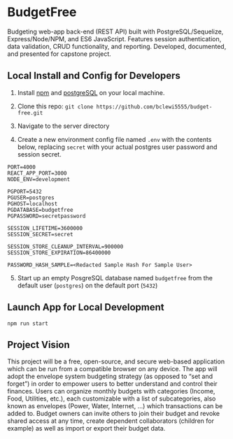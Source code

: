 # BudgetFree

Budgeting web-app back-end (REST API) built with PostgreSQL/Sequelize, Express/Node/NPM, and ES6 JavaScript. Features session authentication, data validation, CRUD functionality, and reporting. Developed, documented, and presented for capstone project.

## Local Install and Config for Developers

1. Install [npm](https://www.npmjs.com/) and [postgreSQL](https://www.postgresql.org/) on your local machine.

2. Clone this repo: `git clone https://github.com/bclewi5555/budget-free.git`

3. Navigate to the server directory

4. Create a new environment config file named `.env` with the contents below, replacing `secret` with your actual postgres user password and session secret.
```
PORT=4000
REACT_APP_PORT=3000
NODE_ENV=development

PGPORT=5432
PGUSER=postgres
PGHOST=localhost
PGDATABASE=budgetfree
PGPASSWORD=secretpassword

SESSION_LIFETIME=3600000
SESSION_SECRET=secret

SESSION_STORE_CLEANUP_INTERVAL=900000
SESSION_STORE_EXPIRATION=86400000

PASSWORD_HASH_SAMPLE=<Redacted Sample Hash For Sample User>
```

5. Start up an empty PosgreSQL database named `budgetfree` from the default user (`postgres`) on the default port (`5432`)

## Launch App for Local Development

`npm run start`

## Project Vision

This project will be a free, open-source, and secure web-based application which can be run from a compatible browser on any device. The app will adopt the envelope system budgeting strategy (as opposed to “set and forget”) in order to empower users to better understand and control their finances. Users can organize monthly budgets with categories (Income, Food, Utilities, etc.), each customizable with a list of subcategories, also known as envelopes (Power, Water, Internet, ...) which transactions can be added to. Budget owners can invite others to join their budget and revoke shared access at any time, create dependent collaborators (children for example) as well as import or export their budget data.
